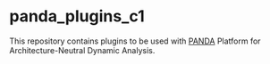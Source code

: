 # panda_plugins_c1

This repository contains plugins to be used with [PANDA](https://github.com/moyix/panda) Platform for Architecture-Neutral Dynamic Analysis.
